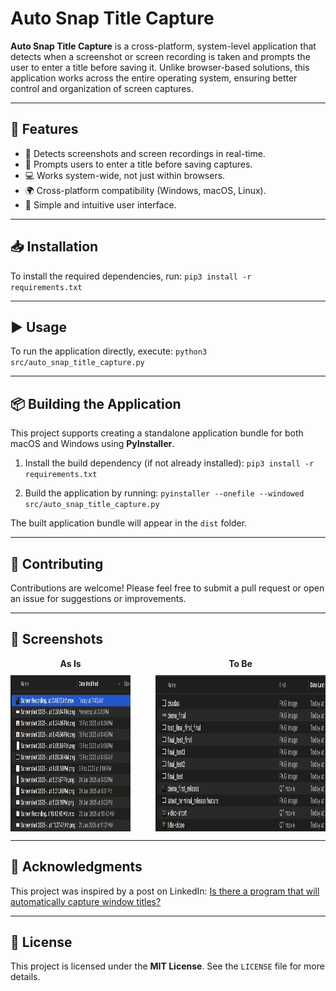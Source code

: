 # Auto Snap Title Capture

**Auto Snap Title Capture** is a cross-platform, system-level application that detects when a screenshot or screen recording is taken and prompts the user to enter a title before saving it. Unlike browser-based solutions, this application works across the entire operating system, ensuring better control and organization of screen captures.

---

## 🚀 Features

- 📸 Detects screenshots and screen recordings in real-time.
- 📝 Prompts users to enter a title before saving captures.
- 💻 Works system-wide, not just within browsers.
- 🌍 Cross-platform compatibility (Windows, macOS, Linux).
- 🎨 Simple and intuitive user interface.

---

## 📥 Installation

To install the required dependencies, run:
`pip3 install -r requirements.txt`

---

## ▶️ Usage

To run the application directly, execute:
`python3 src/auto_snap_title_capture.py`


---

## 📦 Building the Application

This project supports creating a standalone application bundle for both macOS and Windows using **PyInstaller**.

1. Install the build dependency (if not already installed):
`pip3 install -r requirements.txt`

2. Build the application by running:
`pyinstaller --onefile --windowed src/auto_snap_title_capture.py`

The built application bundle will appear in the `dist` folder.

---

## 🤝 Contributing

Contributions are welcome! Please feel free to submit a pull request or open an issue for suggestions or improvements.

---

## 📸 Screenshots

<div style="display: flex; justify-content: center; gap: 40px;">
<div style="display: flex; flex-direction: column; align-items: center;">
 <p style="margin: 0; font-weight: bold;">As Is</p>
 <img src="images/as_is.png" alt="As Is Image" style="height: 250px; margin-top: 10px;" />
</div>
<div style="display: flex; flex-direction: column; align-items: center;">
 <p style="margin: 0; font-weight: bold;">To Be</p>
 <img src="images/to_be.png" alt="To Be Image" style="height: 250px; margin-top: 10px;" />
</div>
</div>

---

## 🙏 Acknowledgments

This project was inspired by a post on LinkedIn:
[Is there a program that will automatically capture window titles?](https://www.linkedin.com/posts/dangericke_is-there-a-program-that-will-automatically-activity-7297400112937414659-2pwo?utm_source=share&utm_medium=member_desktop&rcm=ACoAACSsjHQBIzh_KO1xQP5DJ08ul0x7C_cYedQ)

---

## 📜 License

This project is licensed under the **MIT License**. See the `LICENSE` file for more details.
